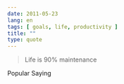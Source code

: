 ```yaml
---
date: 2011-05-23
lang: en
tags: [ goals, life, productivity ]
title: ""
type: quote
---
```


> Life is 90% maintenance

Popular Saying

